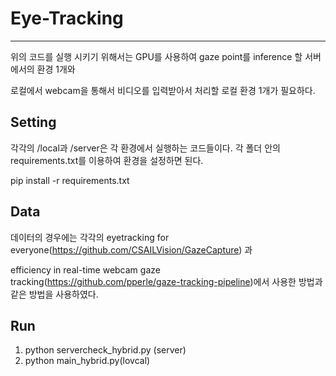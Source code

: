 # Eye-Tracking

---

위의 코드를 실행 시키기 위해서는 GPU를 사용하여 gaze point를 inference 할 서버에서의 환경 1개와

로컬에서 webcam을 통해서 비디오를 입력받아서 처리할 로컬 환경 1개가 필요하다. 


## Setting

각각의 /local과 /server은 각 환경에서 실행하는 코드들이다. 
각 폴더 안의 requirements.txt를 이용하여 환경을 설정하면 된다. 

pip install -r requirements.txt

## Data

데이터의 경우에는 각각의 eyetracking for everyone(https://github.com/CSAILVision/GazeCapture) 과 

efficiency in real-time webcam gaze tracking(https://github.com/pperle/gaze-tracking-pipeline)에서 사용한 방법과 같은 방법을 사용하였다. 

## Run

1. python servercheck_hybrid.py (server)
2. python main_hybrid.py(lovcal)
